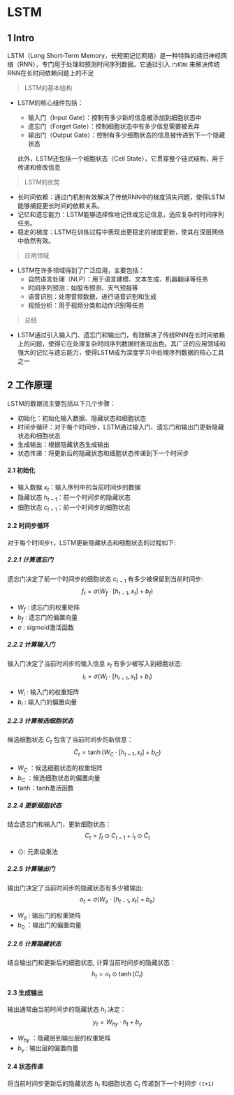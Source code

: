# LSTM 

## 1 Intro
LSTM（Long Short-Term Memory，长短期记忆网络）是一种特殊的递归神经网络（RNN），专门用于处理和预测时间序列数据。它通过引入 `门机制` 来解决传统RNN在长时间依赖问题上的不足

>LSTM的基本结构
- LSTM的核心组件包括：
    - 输入门（Input Gate）：控制有多少新的信息被添加到细胞状态中
    - 遗忘门（Forget Gate）：控制细胞状态中有多少信息需要被丢弃
    - 输出门（Output Gate）：控制有多少细胞状态的信息被传递到下一个隐藏状态

    此外，LSTM还包括一个细胞状态（Cell State），它贯穿整个链式结构，用于传递和修改信息

>LSTM的优势
- 长时间依赖：通过门机制有效解决了传统RNN中的梯度消失问题，使得LSTM能够捕捉更长时间的依赖关系。
- 记忆和遗忘能力：LSTM能够选择性地记住或忘记信息，适应复杂的时间序列任务。
- 稳定的梯度：LSTM在训练过程中表现出更稳定的梯度更新，使其在深层网络中依然有效。

>应用领域
- LSTM在许多领域得到了广泛应用，主要包括：
    - 自然语言处理（NLP）：用于语言建模、文本生成、机器翻译等任务
    - 时间序列预测：如股市预测、天气预报等
    - 语音识别：处理音频数据，进行语音识别和生成
    - 视频分析：用于视频分类和动作识别等任务

>总结
- LSTM通过引入输入门、遗忘门和输出门，有效解决了传统RNN在长时间依赖上的问题，使得它在处理复杂时间序列数据时表现出色。其广泛的应用领域和强大的记忆与遗忘能力，使得LSTM成为深度学习中处理序列数据的核心工具之一
    
## 2 工作原理
LSTM的数据流主要包括以下几个步骤：
- 初始化：初始化输入数据、隐藏状态和细胞状态
- 时间步循环：对于每个时间步，LSTM通过输入门、遗忘门和输出门更新隐藏状态和细胞状态
- 生成输出：根据隐藏状态生成输出
- 状态传递：将更新后的隐藏状态和细胞状态传递到下一个时间步

#### 2.1 初始化
- 输入数据 $x_t$：输入序列中的当前时间步的数据
- 隐藏状态 $h_{t-1}$：前一个时间步的隐藏状态
- 细胞状态 $c_{t-1}$：前一个时间步的细胞状态

#### 2.2 时间步循环

对于每个时间步`t`，LSTM更新隐藏状态和细胞状态的过程如下:
##### 2.2.1 计算遗忘门

遗忘门决定了前一个时间步的细胞状态 $c_{t-1}$ 有多少被保留到当前时间步:
$$f_t=\sigma\left(W_f \cdot\left[h_{t-1}, x_t\right]+b_f\right)$$
- $W_f$ : 遗忘门的权重矩阵
- $b_f$ : 遗忘门的偏置向量
- $\sigma$ : sigmoid激活函数

##### 2.2.2 计算输入门

输入门决定了当前时间步的输入信息 $x_t$ 有多少被写入到细胞状态:
$$
i_t=\sigma\left(W_i \cdot\left[h_{t-1}, x_t\right]+b_i\right)
$$
- $W_i$ : 输入门的权重矩阵
- $b_i$ : 输入门的偏置向量

##### 2.2.3 计算候选细胞状态

候选细胞状态 $C_t$ 包含了当前时间步的新信息：
$$\tilde{C}_t=\tanh \left(W_C \cdot\left[h_{t-1}, x_t\right]+b_C\right)$$
- $W_C$ ：候选细胞状态的权重矩阵
- $b_C$ ：候选细胞状态的偏置向量
- tanh：tanh激活函数

##### 2.2.4 更新细胞状态

结合遗忘门和输入门，更新细胞状态：
$$C_t=f_t \odot C_{t-1}+i_t \odot \tilde{C}_t$$
- $\odot$: 元素级乘法

##### 2.2.5 计算输出门

输出门决定了当前时间步的隐藏状态有多少被输出:
$$
o_t=\sigma\left(W_o \cdot\left[h_{t-1}, x_t\right]+b_o\right)
$$
- $W_o$ : 输出门的权重矩阵
- $b_0$ ：输出门的偏置向量

##### 2.2.6 计算隐藏状态

结合输出门和更新后的细胞状态, 计算当前时间步的隐藏状态：
$$
h_t=o_t \odot \tanh \left(C_t\right)
$$

#### 2.3 生成输出

输出通常由当前时间步的隐藏状态 $h_t$ 决定：
$$y_t=W_{h y} \cdot h_t+b_y$$
- $W_{h y}$ ：隐藏层到输出层的权重矩阵
- $b_y$ : 输出层的偏置向量

#### 2.4 状态传递

将当前时间步更新后的隐藏状态 $h_t$ 和细胞状态 $C_t$ 传递到下一个时间步 `(t+1)` 

